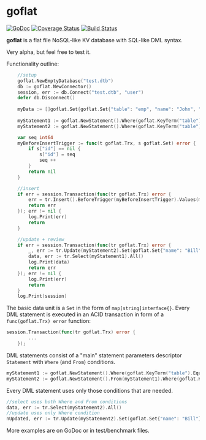 # goflat
[![GoDoc](https://godoc.org/github.com/mrkovec/goflat?status.svg)](https://godoc.org/github.com/mrkovec/goflat)
[![Coverage Status](https://coveralls.io/repos/mrkovec/goflat/badge.svg?branch=master)](https://coveralls.io/r/mrkovec/goflat?branch=master)
[![Build Status](https://drone.io/github.com/mrkovec/goflat/status.png)](https://drone.io/github.com/mrkovec/goflat/latest)

**goflat** is a flat file NoSQL-like KV database with SQL-like DML syntax.

Very alpha, but feel free to test it. 

Functionality outline:
```go
    //setup
    goflat.NewEmptyDatabase("test.dtb") 
    db := goflat.NewConnector()
    session, err := db.Connect("test.dtb", "user")
    defer db.Disconnect()
    
    myData := []goflat.Set{goflat.Set{"table": "emp", "name": "John", "id":nil}, goflat.Set{"table": "emp", "name": "Jane", "id":nil}}
    
    myStatement1 := goflat.NewStatement().Where(goflat.KeyTerm("table").Equals(goflat.ValueTerm("emp")))
    myStatement2 := goflat.NewStatement().Where(goflat.KeyTerm("table").Equals(goflat.ValueTerm("emp")).And(goflat.KeyTerm("name").Equals(goflat.ValueTerm("John"))))    

    var seq int64
    myBeforeInsertTrigger := func(t goflat.Trx, s goflat.Set) error {
        if s["id"] == nil {
            s["id"] = seq
            seq ++
        }
        return nil
    }

    //insert
    if err = session.Transaction(func(tr goflat.Trx) error {
        err = tr.Insert().BeforeTrigger(myBeforeInsertTrigger).Values(myData...)
        return err
    }); err != nil {
        log.Print(err)
        return
    }

    //update + review
    if err = session.Transaction(func(tr goflat.Trx) error {
        _, err := tr.Update(myStatement2).Set(goflat.Set{"name": "Bill"})
        data, err := tr.Select(myStatement1).All()
        log.Print(data)
        return err
    }); err != nil {
        log.Print(err)
        return
    }
    log.Print(session)    
```
The basic data unit is a `Set` in the form of `map[string]interface{}`. Every DML statement is executed in an ACID transaction in form of a `func(goflat.Trx) error` function:
```go
session.Transaction(func(tr goflat.Trx) error {
		...
	});
```
DML statements consist of a "main" statement parameters descriptor `Statement` with `Where` (and `From`) conditions. 
```go
myStatement1 := goflat.NewStatement().Where(goflat.KeyTerm("table").Equals(goflat.ValueTerm("emp")))
myStatement2 := goflat.NewStatement().From(myStatement1).Where(goflat.KeyTerm("name").Equals(goflat.ValueTerm("John")))
```
Every DML statement uses only those conditions that are needed.
```go
//select uses both Where and From conditions
data, err := tr.Select(myStatement2).All()
//update uses only Where condition
nUpdated, err := tr.Update(myStatement2).Set(goflat.Set{"name": "Bill"})
```
More examples are on GoDoc or in test/benchmark files.
